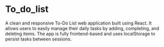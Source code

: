 # To_do_list
A clean and responsive To-Do List web application built using React. It allows users to easily manage their daily tasks by adding, completing, and deleting items. The app is fully frontend-based and uses localStorage to persist tasks between sessions.
